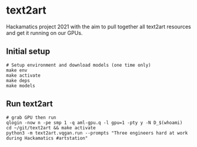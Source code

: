# text2art
Hackamatics project 2021 with the aim to pull together all text2art resources and get it running on our GPUs.


## Initial setup
```
# Setup environment and download models (one time only)
make env
make activate
make deps
make models
```

## Run text2art
```
# grab GPU then run
qlogin -now n -pe smp 1 -q aml-gpu.q -l gpu=1 -pty y -N D_$(whoami)
cd ~/git/text2art && make activate
python3 -m text2art.vqgan.run --prompts "Three engineers hard at work during Hackamatics #artstation"
```